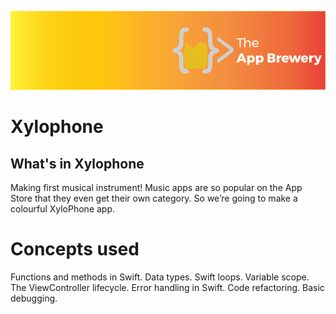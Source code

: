 ![App Brewery Banner](Xylophone-iOS13/Documentation/AppBreweryBanner.png)

# Xylophone

## What's in Xylophone

Making first musical instrument! Music apps are so popular on the App Store that they even get their own category. So  we’re going to make a colourful XyloPhone app.

# Concepts used

Functions and methods in Swift.
Data types.
Swift loops.
Variable scope.
The ViewController lifecycle.
Error handling in Swift.
Code refactoring.
Basic debugging.
